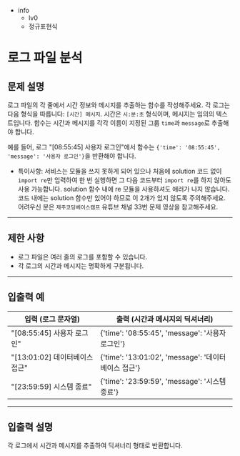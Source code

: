 - info
    - lv0
    - 정규표현식

# 로그 파일 분석
## 문제 설명
로그 파일의 각 줄에서 시간 정보와 메시지를 추출하는 함수를 작성해주세요. 각 로그는 다음 형식을 따릅니다: `[시간] 메시지`. 시간은 `시:분:초` 형식이며, 메시지는 임의의 텍스트입니다. 함수는 시간과 메시지를 각각 이름이 지정된 그룹 `time`과 `message`로 추출해야 합니다.

예를 들어, 로그 "[08:55:45] 사용자 로그인"에서 함수는 `{'time': '08:55:45', 'message': '사용자 로그인'}`을 반환해야 합니다.

- 특이사항: 서비스는 모듈을 쓰지 못하게 되어 있으나 처음에 solution 코드 없이 `import re`만 입력하여 한 번 실행하면 그 다음 코드부터 `import re`를 하지 않아도 사용 가능합니다. solution 함수 내에 re 모듈을 사용하셔도 애러가 나지 않습니다. 코드 내에는 solution 함수만 있어야 하므로 이 2개가 있지 않도록 주의해주세요. 어려우신 분은 `제주코딩베이스캠프` 유튜브 채널 33번 문제 영상을 참고해주세요.

---

## 제한 사항

- 로그 파일은 여러 줄의 로그를 포함할 수 있습니다.
- 각 로그의 시간과 메시지는 명확하게 구분됩니다.

---

## 입출력 예

|   입력 (로그 문자열)                 | 출력 (시간과 메시지의 딕셔너리)             |
| ----------------------------------- | ---------------------------------------- |
| "[08:55:45] 사용자 로그인"           | {'time': '08:55:45', 'message': '사용자 로그인'} |
| "[13:01:02] 데이터베이스 접근"       | {'time': '13:01:02', 'message': '데이터베이스 접근'} |
| "[23:59:59] 시스템 종료"             | {'time': '23:59:59', 'message': '시스템 종료'} |

---

## 입출력 설명
각 로그에서 시간과 메시지를 추출하여 딕셔너리 형태로 반환합니다.
